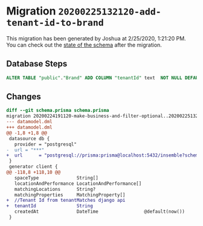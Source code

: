 # Migration `20200225132120-add-tenant-id-to-brand`

This migration has been generated by Joshua at 2/25/2020, 1:21:20 PM.
You can check out the [state of the schema](./schema.prisma) after the migration.

## Database Steps

```sql
ALTER TABLE "public"."Brand" ADD COLUMN "tenantId" text  NOT NULL DEFAULT '';
```

## Changes

```diff
diff --git schema.prisma schema.prisma
migration 20200224191120-make-business-and-filter-optional..20200225132120-add-tenant-id-to-brand
--- datamodel.dml
+++ datamodel.dml
@@ -1,8 +1,8 @@
 datasource db {
   provider = "postgresql"
-  url = "***"
+  url      = "postgresql://prisma:prisma@localhost:5432/insemble?schema=public"
 }
 generator client {
@@ -118,8 +118,10 @@
   spaceType              String[]
   locationAndPerformance LocationAndPerformance[]
   matchingLocations      String?
   matchingProperties     MatchingProperty[]
+  //Tenant Id from tenantMatches django api
+  tenantId               String
   createdAt              DateTime                 @default(now())
 }
```



